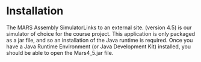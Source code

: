 # Installation

The MARS Assembly SimulatorLinks to an external site. (version 4.5) is our simulator of choice for the course project. This application is only packaged as a jar file, and so an installation of the Java runtime is required. Once you have a Java Runtime Environment (or Java Development Kit) installed, you should be able to open the Mars4_5.jar file.
